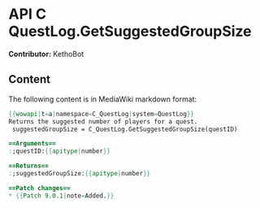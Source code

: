 # API C QuestLog.GetSuggestedGroupSize

**Contributor:** KethoBot

## Content

The following content is in MediaWiki markdown format:

```mediawiki
{{wowapi|t=a|namespace=C_QuestLog|system=QuestLog}}
Returns the suggested number of players for a quest.
 suggestedGroupSize = C_QuestLog.GetSuggestedGroupSize(questID)

==Arguments==
:;questID:{{apitype|number}}

==Returns==
:;suggestedGroupSize:{{apitype|number}}

==Patch changes==
* {{Patch 9.0.1|note=Added.}}
```